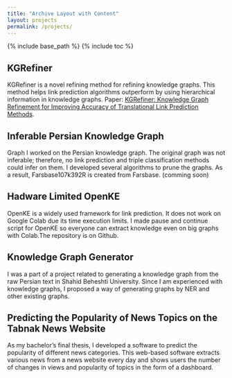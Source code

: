 ```yaml
---
title: "Archive Layout with Content"
layout: projects
permalink: /projects/
---
```


{% include base_path %}
{% include toc %}

## KGRefiner
KGRefiner is a novel refining method for refining knowledge graphs. This method helps link prediction algorithms outperform by using hierarchical information in knowledge graphs. Paper: [KGRefiner: Knowledge Graph Refinement for Improving Accuracy of Translational Link Prediction Methods](https://arxiv.org/pdf/2106.14233.pdf).


## Inferable Persian Knowledge Graph
Graph I worked on the Persian knowledge graph. The original graph was not inferable; therefore, no link prediction and triple classification methods could infer on them. I developed several algorithms to prune the graphs. As a result, Farsbase107k392R is created from Farsbase. (comming soon)

## Hadware Limited OpenKE
OpenKE is a widely used framework for link prediction. It does
not work on Google Colab due its time execution limits. I made pause and continue script for
OpenKE so everyone can extract knowledge even on big graphs with Colab.The repository is on
Github.

## Knowledge Graph Generator
I was a part of a project related to generating a knowledge graph
from the raw Persian text in Shahid Beheshti University. Since I am experienced with knowledge
graphs, I proposed a way of generating graphs by NER and other existing graphs.

## Predicting the Popularity of News Topics on the Tabnak News Website
As my bachelor’s
final thesis, I developed a software to predict the popularity of different news categories. This
web-based software extracts various news from a news website every day and shows users the
number of changes in views and popularity of topics in the form of a dashboard.

